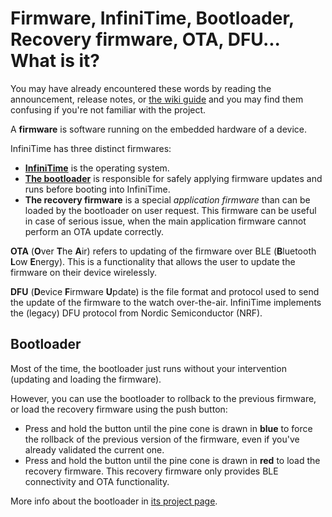 # Firmware, InfiniTime, Bootloader, Recovery firmware, OTA, DFU... What is it?

You may have already encountered these words by reading the announcement, release notes, or [the wiki guide](https://wiki.pine64.org/wiki/Upgrade_PineTime_to_InfiniTime_1.0.0) and you may find them confusing if you're not familiar with the project.

A **firmware** is software running on the embedded hardware of a device.

InfiniTime has three distinct firmwares:

- **[InfiniTime](https://github.com/InfiniTimeOrg/InfiniTime)** is the operating system.
- **[The bootloader](https://github.com/InfiniTimeOrg/pinetime-mcuboot-bootloader)** is responsible for safely applying firmware updates and runs before booting into InfiniTime.
- **The recovery firmware** is a special *application firmware* than can be loaded by the bootloader on user request. This firmware can be useful in case of serious issue, when the main application firmware cannot perform an OTA update correctly.

**OTA** (**O**ver **T**he **A**ir) refers to updating of the firmware over BLE (**B**luetooth **L**ow **E**nergy). This is a functionality that allows the user to update the firmware on their device wirelessly.

**DFU** (**D**evice **F**irmware **U**pdate) is the file format and protocol used to send the update of the firmware to the watch over-the-air. InfiniTime implements the (legacy) DFU protocol from Nordic Semiconductor (NRF).

## Bootloader

Most of the time, the bootloader just runs without your intervention (updating and loading the firmware).

However, you can use the bootloader to rollback to the previous firmware, or load the recovery firmware using the push button:

- Press and hold the button until the pine cone is drawn in **blue** to force the rollback of the previous version of the firmware, even if you've already validated the current one.
- Press and hold the button until the pine cone is drawn in **red** to load the recovery firmware. This recovery firmware only provides BLE connectivity and OTA functionality.

More info about the bootloader in [its project page](https://github.com/InfiniTimeOrg/pinetime-mcuboot-bootloader/blob/master/README.md).
